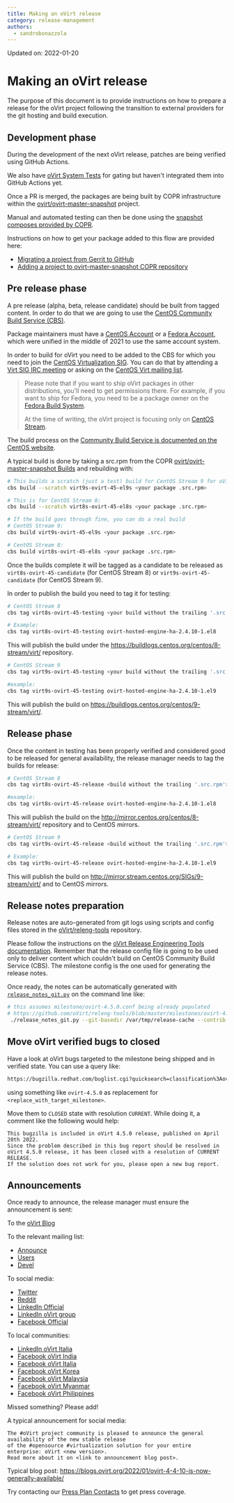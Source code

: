```yaml
---
title: Making an oVirt release
category: release-management
authors:
  - sandrobonazzola
---
```


Updated on: 2022-01-20

# Making an oVirt release

The purpose of this document is to provide instructions on how to prepare a release for the oVirt project following the transition to external providers for
the git hosting and build execution.

## Development phase

During the development of the next oVirt release, patches are being verified using GitHub Actions.

We also have [oVirt System Tests](https://github.com/oVirt/ovirt-system-tests) for gating but haven't integrated them into GitHub Actions yet.

Once a PR is merged, the packages are being built by COPR infrastructure within the [ovirt/ovirt-master-snapshot](https://copr.fedorainfracloud.org/coprs/ovirt/ovirt-master-snapshot/) project.

Manual and automated testing can then be done using the [snapshot composes provided by COPR](/develop/dev-process/install-nightly-snapshot.html).

Instructions on how to get your package added to this flow are provided here:
- [Migrating a project from Gerrit to GitHub](/develop/developer-guide/migrating_to_github.html)
- [Adding a project to ovirt-master-snapshot COPR repository](/develop/release-management/process/add_a_package_to_copr.html)

## Pre release phase

A pre release (alpha, beta, release candidate) should be built from tagged content.
In order to do that we are going to use the [CentOS Community Build Service (CBS)](https://cbs.centos.org/koji/).

Package maintainers must have a [CentOS Account](https://accounts.centos.org/) or a [Fedora Account](https://accounts.fedoraproject.org/),
which were unified in the middle of 2021 to use the same account system.

In order to build for oVirt you need to be added to the CBS for which you need to join the [CentOS Virtualization SIG](https://wiki.centos.org/SpecialInterestGroup/Virtualization).
You can do that by attending a [Virt SIG IRC meeting](https://www.centos.org/community/calendar/#virtualization-sig)
or asking on the [CentOS Virt mailing list](https://lists.centos.org/mailman/listinfo/centos-virt).

> Please note that if you want to ship oVirt packages in other distributions, you'll need to get permissions there.
> For example, if you want to ship for Fedora, you need to be a package owner on the [Fedora Build System](https://koji.fedoraproject.org/koji/).
>
> At the time of writing, the oVirt project is focusing only on [CentOS Stream](https://www.centos.org/centos-stream/).

The build process on the [Community Build Service is documented on the CentOS website](https://wiki.centos.org/HowTos/CommunityBuildSystem).

A typical build is done by taking a src.rpm from the COPR [ovirt/ovirt-master-snapshot Builds](https://copr.fedorainfracloud.org/coprs/ovirt/ovirt-master-snapshot/builds/)
and rebuilding with:

```bash
# This builds a scratch (just a test) build for CentOS Stream 9 for oVirt 4.5
cbs build --scratch virt9s-ovirt-45-el9s <your package .src.rpm>

# This is for CentOS Stream 8:
cbs build --scratch virt8s-ovirt-45-el8s <your package .src.rpm>

# If the build goes through fine, you can do a real build
# CentOS Stream 9:
cbs build virt9s-ovirt-45-el9s <your package .src.rpm>

# CentOS Stream 8:
cbs build virt8s-ovirt-45-el8s <your package .src.rpm>
```

Once the builds complete it will be tagged as a candidate to be released as `virt8s-ovirt-45-candidate` (for CentOS Stream 8) or `virt9s-ovirt-45-candidate` (for CentOS Stream 9).

In order to publish the build you need to tag it for testing:

```bash
# CentOS Stream 8
cbs tag virt8s-ovirt-45-testing <your build without the trailing '.src.rpm'>

# Example:
cbs tag virt8s-ovirt-45-testing ovirt-hosted-engine-ha-2.4.10-1.el8
```

This will publish the build under the https://buildlogs.centos.org/centos/8-stream/virt/ repository.


```bash
# CentOS Stream 9
cbs tag virt9s-ovirt-45-testing <your build without the trailing '.src.rpm'>

#example:
cbs tag virt9s-ovirt-45-testing ovirt-hosted-engine-ha-2.4.10-1.el9
```

This will publish the build on https://buildlogs.centos.org/centos/9-stream/virt/.


## Release phase

Once the content in testing has been properly verified and considered good to be released for general availability, the release manager needs to tag the builds for release:

```bash
# CentOS Stream 8
cbs tag virt8s-ovirt-45-release <build without the trailing '.src.rpm'>

#example:
cbs tag virt8s-ovirt-45-release ovirt-hosted-engine-ha-2.4.10-1.el8
```

This will publish the build on the http://mirror.centos.org/centos/8-stream/virt/ repository and to CentOS mirrors.


```bash
# CentOS Stream 9
cbs tag virt9s-ovirt-45-release <build without the trailing '.src.rpm'>

# Example:
cbs tag virt9s-ovirt-45-release ovirt-hosted-engine-ha-2.4.10-1.el9
```

This will publish the build on http://mirror.stream.centos.org/SIGs/9-stream/virt/ and to CentOS mirrors.

## Release notes preparation

Release notes are auto-generated from git logs using scripts and config files stored in the [oVirt/releng-tools](https://github.com/oVirt/releng-tools) repository.

Please follow the instructions on the [oVirt Release Engineering Tools documentation](https://github.com/oVirt/releng-tools/blob/master/releases/README-prepare-patches).
Remember that the release config file is going to be used only to deliver content which couldn't build on CentOS Community Build Service (CBS).
The milestone config is the one used for generating the release notes.

Once ready, the notes can be automatically generated with [`release_notes_git.py`](https://github.com/oVirt/releng-tools/blob/master/release_notes_git.py) on the command line like:

```bash
# this assumes milestone/ovirt-4.5.0.conf being already populated
# https://github.com/oVirt/releng-tools/blob/master/milestones/ovirt-4.5.0.conf
 ./release_notes_git.py --git-basedir /var/tmp/release-cache --contrib-project-list ovirt-4.5.0 >notes.md
```

## Move oVirt verified bugs to closed

Have a look at oVirt bugs targeted to the milestone being shipped and in verified state.
You can use a query like:
```xml
https://bugzilla.redhat.com/buglist.cgi?quicksearch=classification%3Aovirt%20target_milestone%3A<replace_with_target_milestone>%20status%3Averified
```
using something like `ovirt-4.5.0` as replacement for `<replace_with_target_milestone>`.

Move them to `CLOSED` state with resolution `CURRENT`.
While doing it, a comment like the following would help:
```
This bugzilla is included in oVirt 4.5.0 release, published on April 20th 2022.
Since the problem described in this bug report should be resolved in oVirt 4.5.0 release, it has been closed with a resolution of CURRENT RELEASE.
If the solution does not work for you, please open a new bug report.
```


## Announcements

Once ready to announce, the release manager must ensure the announcement is sent:

To the [oVirt Blog](https://blogs.ovirt.org/)

To the relevant mailing list:

* [Announce](https://lists.ovirt.org/archives/list/announce@ovirt.org/)
* [Users](https://lists.ovirt.org/archives/list/users@ovirt.org/)
* [Devel](https://lists.ovirt.org/archives/list/devel@ovirt.org/)

To social media:

* [Twitter](https://twitter.com/ovirt)
* [Reddit](https://www.reddit.com/r/ovirt)
* [LinkedIn Official](https://www.linkedin.com/company/ovirt)
* [LinkedIn oVirt group](https://www.linkedin.com/groups/4707460/)
* [Facebook Official](https://www.facebook.com/groups/ovirt.openvirtualization)

To local communities:

* [LinkedIn oVirt Italia](https://www.linkedin.com/groups/13669751/)
* [Facebook oVirt India](https://www.facebook.com/groups/409421802961475/)
* [Facebook oVirt Italia](https://www.facebook.com/groups/ovirt.italia/)
* [Facebook oVirt Korea](https://www.facebook.com/groups/ovirt.korea/)
* [Facebook oVirt Malaysia](https://www.facebook.com/groups/ovirtUGMY/)
* [Facebook oVirt Myanmar](https://www.facebook.com/Ovirt-Myanmar-Community-974969229309990)
* [Facebook oVirt Philippines](https://www.facebook.com/groups/ovirtph/)

Missed something? Please add!

A typical announcement for social media:

```
The #oVirt project community is pleased to announce the general availability of the new stable release
of the #opensource #virtualization solution for your entire enterprise: oVirt <new version>.
Read more about it on <link to announcement blog post>.
```

Typical blog post: <https://blogs.ovirt.org/2022/01/ovirt-4-4-10-is-now-generally-available/>

Try contacting our [Press Plan Contacts](/develop/release-management/process/press-plan.html) to get press coverage.
